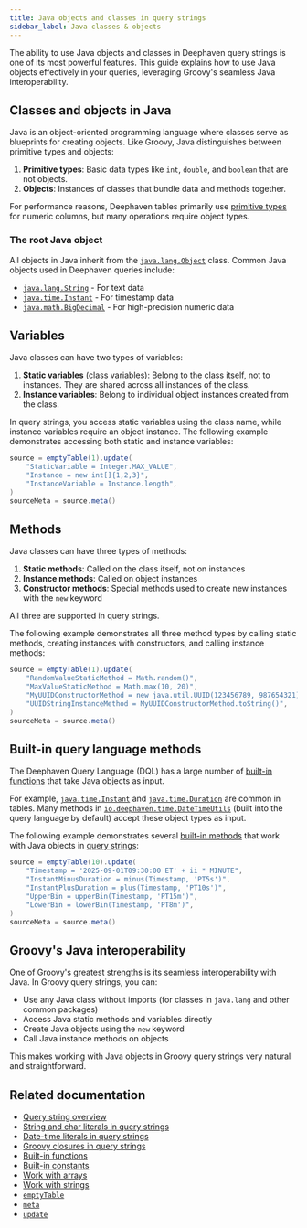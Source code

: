 ```yaml
---
title: Java objects and classes in query strings
sidebar_label: Java classes & objects
---
```


The ability to use Java objects and classes in Deephaven query strings is one of its most powerful features. This guide explains how to use Java objects effectively in your queries, leveraging Groovy's seamless Java interoperability.

## Classes and objects in Java

Java is an object-oriented programming language where classes serve as blueprints for creating objects. Like Groovy, Java distinguishes between primitive types and objects:

1. **Primitive types**: Basic data types like `int`, `double`, and `boolean` that are not objects.
2. **Objects**: Instances of classes that bundle data and methods together.

For performance reasons, Deephaven tables primarily use [primitive types](https://docs.oracle.com/javase/tutorial/java/nutsandbolts/datatypes.html) for numeric columns, but many operations require object types.

### The root Java object

All objects in Java inherit from the [`java.lang.Object`](https://docs.oracle.com/en/java/javase/17/docs/api/java.base/java/lang/Object.html) class. Common Java objects used in Deephaven queries include:

- [`java.lang.String`](https://docs.oracle.com/en/java/javase/17/docs/api/java.base/java/lang/String.html) - For text data
- [`java.time.Instant`](https://docs.oracle.com/en/java/javase/17/docs/api/java.base/java/time/Instant.html) - For timestamp data
- [`java.math.BigDecimal`](https://docs.oracle.com/en/java/javase/17/docs/api/java.base/java/math/BigDecimal.html) - For high-precision numeric data

## Variables

Java classes can have two types of variables:

1. **Static variables** (class variables): Belong to the class itself, not to instances. They are shared across all instances of the class.
2. **Instance variables**: Belong to individual object instances created from the class.

In query strings, you access static variables using the class name, while instance variables require an object instance. The following example demonstrates accessing both static and instance variables:

```groovy order=source,sourceMeta
source = emptyTable(1).update(
    "StaticVariable = Integer.MAX_VALUE",
    "Instance = new int[]{1,2,3}",
    "InstanceVariable = Instance.length",
)
sourceMeta = source.meta()
```

## Methods

Java classes can have three types of methods:

1. **Static methods**: Called on the class itself, not on instances
2. **Instance methods**: Called on object instances
3. **Constructor methods**: Special methods used to create new instances with the `new` keyword

All three are supported in query strings.

The following example demonstrates all three method types by calling static methods, creating instances with constructors, and calling instance methods:

```groovy order=source,sourceMeta
source = emptyTable(1).update(
    "RandomValueStaticMethod = Math.random()",
    "MaxValueStaticMethod = Math.max(10, 20)",
    "MyUUIDConstructorMethod = new java.util.UUID(123456789, 987654321)",
    "UUIDStringInstanceMethod = MyUUIDConstructorMethod.toString()",
)
sourceMeta = source.meta()
```

## Built-in query language methods

The Deephaven Query Language (DQL) has a large number of [built-in functions](./built-in-functions.md) that take Java objects as input.

For example, [`java.time.Instant`](https://docs.oracle.com/en/java/javase/17/docs/api/java.base/java/time/Instant.html) and [`java.time.Duration`](https://docs.oracle.com/en/java/javase/17/docs/api/java.base/java/time/Duration.html) are common in tables. Many methods in [`io.deephaven.time.DateTimeUtils`](https://docs.deephaven.io/core/javadoc/io/deephaven/time/DateTimeUtils.html) (built into the query language by default) accept these object types as input.

The following example demonstrates several [built-in methods](./built-in-functions.md) that work with Java objects in [query strings](./query-string-overview.md):

```groovy order=source,sourceMeta
source = emptyTable(10).update(
    "Timestamp = '2025-09-01T09:30:00 ET' + ii * MINUTE",
    "InstantMinusDuration = minus(Timestamp, 'PT5s')",
    "InstantPlusDuration = plus(Timestamp, 'PT10s')",
    "UpperBin = upperBin(Timestamp, 'PT15m')",
    "LowerBin = lowerBin(Timestamp, 'PT8m')",
)
sourceMeta = source.meta()
```

## Groovy's Java interoperability

One of Groovy's greatest strengths is its seamless interoperability with Java. In Groovy query strings, you can:

- Use any Java class without imports (for classes in `java.lang` and other common packages)
- Access Java static methods and variables directly
- Create Java objects using the `new` keyword
- Call Java instance methods on objects

This makes working with Java objects in Groovy query strings very natural and straightforward.

## Related documentation

- [Query string overview](./query-string-overview.md)
- [String and char literals in query strings](./string-char-literals.md)
- [Date-time literals in query strings](./date-time-literals.md)
- [Groovy closures in query strings](./groovy-closures.md)
- [Built-in functions](./built-in-functions.md)
- [Built-in constants](./built-in-constants.md)
- [Work with arrays](./work-with-arrays.md)
- [Work with strings](./strings.md)
- [`emptyTable`](../reference/table-operations/create/emptyTable.md)
- [`meta`](../reference/table-operations/metadata/meta.md)
- [`update`](../reference/table-operations/select/update.md)
